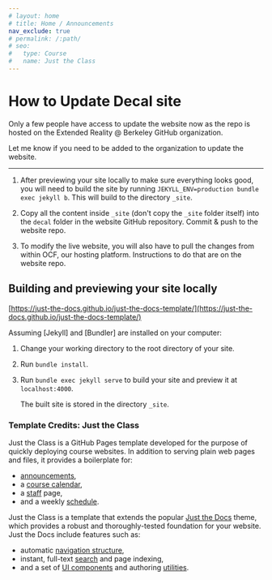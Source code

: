 ```yaml
---
# layout: home
# title: Home / Announcements
nav_exclude: true
# permalink: /:path/
# seo:
#   type: Course
#   name: Just the Class
---
```



# How to Update Decal site

Only a few people have access to update the website now as the repo is hosted on the Extended Reality @ Berkeley GitHub organization.

Let me know if you need to be added to the organization to update the website.

---

1. After previewing your site locally to make sure everything looks good, you will need to build the site by running `JEKYLL_ENV=production bundle exec jekyll b`. This will build to the directory `_site`.

2. Copy all the content inside `_site` (don't copy the `_site` folder itself) into the `decal` folder in the website GitHub repository. Commit & push to the website repo.

3. To modify the live website, you will also have to pull the changes from within OCF, our hosting platform. Instructions to do that are on the website repo.


## Building and previewing your site locally

[https://just-the-docs.github.io/just-the-docs-template/](https://just-the-docs.github.io/just-the-docs-template/)

Assuming [Jekyll] and [Bundler] are installed on your computer:

1.  Change your working directory to the root directory of your site.

2.  Run `bundle install`.

3.  Run `bundle exec jekyll serve` to build your site and preview it at `localhost:4000`.

    The built site is stored in the directory `_site`.


### Template Credits: Just the Class

Just the Class is a GitHub Pages template developed for the purpose of quickly deploying course websites. In addition to serving plain web pages and files, it provides a boilerplate for:

- [announcements](announcements.md),
- a [course calendar](calendar.md),
- a [staff](staff.md) page,
- and a weekly [schedule](schedule.md).

Just the Class is a template that extends the popular [Just the Docs](https://github.com/just-the-docs/just-the-docs) theme, which provides a robust and thoroughly-tested foundation for your website. Just the Docs include features such as:

- automatic [navigation structure](https://just-the-docs.github.io/just-the-docs/docs/navigation-structure/),
- instant, full-text [search](https://just-the-docs.github.io/just-the-docs/docs/search/) and page indexing,
- and a set of [UI components](https://just-the-docs.github.io/just-the-docs/docs/ui-components) and authoring [utilities](https://just-the-docs.github.io/just-the-docs/docs/utilities).